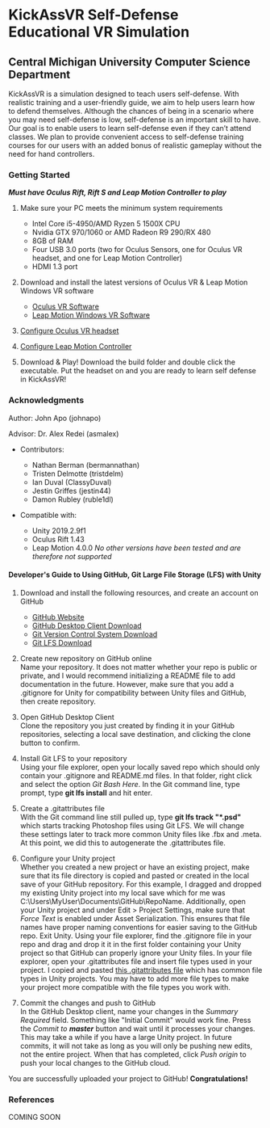 # **KickAssVR Self-Defense Educational VR Simulation**
## Central Michigan University Computer Science Department

KickAssVR is a simulation designed to teach users self-defense. With realistic training and a user-friendly guide, we aim to help users learn how to defend themselves. Although the chances of being in a scenario where you may need self-defense is low, self-defense is an important skill to have. Our goal is to enable users to learn self-defense even if they can’t attend classes. We plan to provide convenient access to self-defense training courses for our users with an added bonus of realistic gameplay without the need for hand controllers.

### Getting Started
**_Must have Oculus Rift, Rift S and Leap Motion Controller to play_**
1. Make sure your PC meets the minimum system requirements<br />
    - Intel Core i5-4950/AMD Ryzen 5 1500X CPU
    - Nvidia GTX 970/1060 or AMD Radeon R9 290/RX 480
    - 8GB of RAM
    - Four USB 3.0 ports (two for Oculus Sensors, one for Oculus VR headset, and one for Leap Motion Controller)
    - HDMI 1.3 port

2. Download and install the latest versions of Oculus VR & Leap Motion Windows VR software<br />
    - [Oculus VR Software](https://www.oculus.com/setup/#rift-s-setup)
    - [Leap Motion Windows VR Software](https://developer.leapmotion.com/vr-setup)

3. [Configure Oculus VR headset](https://www.pcmag.com/how-to/how-to-set-up-the-oculus-rift)<br />

4. [Configure Leap Motion Controller](https://developer.leapmotion.com/vr-setup/oculusrift)<br />

5. Download & Play!
  Download the build folder and double click the executable. Put the headset on and you are ready to learn self defense in KickAssVR!

### Acknowledgments
Author:
John Apo (johnapo)

Advisor:
Dr. Alex Redei (asmalex)

* Contributors:
    * Nathan Berman (bermannathan)
    * Tristen Delmotte (tristdelm)
    * Ian Duval (ClassyDuval)
    * Jestin Griffes (jestin44)
    * Damon Rubley (ruble1dl)

* Compatible with:
    * Unity 2019.2.9f1
    * Oculus Rift 1.43
    * Leap Motion 4.0.0
*No other versions have been tested and are therefore not supported*

#### Developer's Guide to Using GitHub, Git Large File Storage (LFS) with Unity
1. Download and install the following resources, and create an account on GitHub<br />
    - [GitHub Website](https://github.com/)
    - [GitHub Desktop Client Download](https://desktop.github.com/)
    - [Git Version Control System Download](https://git-scm.com/)
    - [Git LFS Download](https://git-lfs.github.com/)

2. Create new repository on GitHub online<br />
  Name your repository. It does not matter whether your repo is public or private, and I would recommend initializing a README file to add      documentation in the future. However, make sure that you add a .gitignore for Unity for compatibility between Unity files and GitHub, then create repository.

3. Open GitHub Desktop Client<br />
  Clone the repository you just created by finding it in your GitHub repositories, selecting a local save destination, and clicking the clone button to confirm.
  
4. Install Git LFS to your repository<br />
  Using your file explorer, open your locally saved repo which should only contain your .gitignore and README.md files. In that folder, right click and select the option _Git Bash Here_. In the Git command line, type prompt, type **git lfs install** and hit enter.

5. Create a .gitattributes file<br />
  With the Git command line still pulled up, type **git lfs track "*.psd"** which starts tracking Photoshop files using Git LFS. We will change these settings later to track more common Unity files like .fbx and .meta. At this point, we did this to autogenerate the .gitattributes file.
  
6. Configure your Unity project<br />
  Whether you created a new project or have an existing project, make sure that its file directory is copied and pasted or created in the  local save of your GitHub repository. For this example, I dragged and dropped my existing Unity project into my local save which for me was C:\Users\MyUser\Documents\GitHub\RepoName. Additionally, open your Unity project and under Edit > Project Settings, make sure that _Force Text_ is enabled under Asset Serialization. This ensures that file names have proper naming conventions for easier saving to the GitHub repo. Exit Unity. Using your file explorer, find the .gitignore file in your repo and drag and drop it it in the first folder containing your Unity project so that GitHub can properly ignore your Unity files. In your file explorer, open your .gitattributes file and insert file types used in your project. I copied and pasted [this .gitattributes file](https://gist.github.com/Srfigie/77b5c15bc5eb61733a74d34d10b3ed87) which has common file types in Unity projects. You may have to add more file types to make your project more compatible with the file types you work with.

7. Commit the changes and push to GitHub<br />
  In the GitHub Desktop client, name your changes in the _Summary Required_ field. Something like "Initial Commit" would work fine. Press the _Commit to **master**_ button and wait until it processes your changes. This may take a while if you have a large Unity project. In future commits, it will not take as long as you will only be pushing new edits, not the entire project. When that has completed, click _Push origin_ to push your local changes to the GitHub cloud.
  
You are successfully uploaded your project to GitHub! **Congratulations!**

### References

COMING SOON
